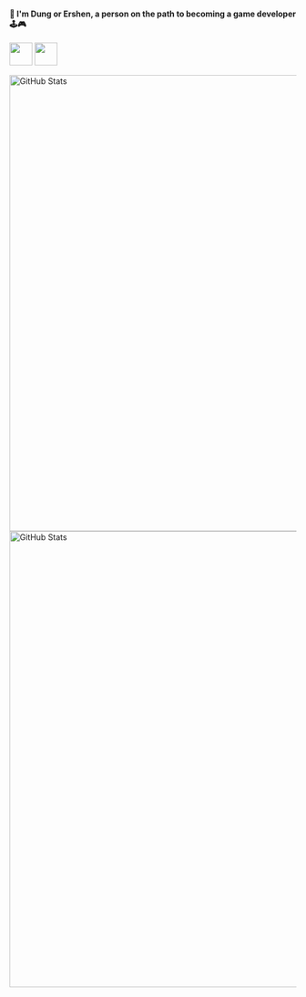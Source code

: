 #### 👋 I'm Dung or Ershen, a person on the path to becoming a game developer 🕹️🎮

<p align="left"
  
  <a href="https://www.facebook.com/profile.php?id=100005912176152" target="_blank">
    <img src="https://cdn.simpleicons.org/facebook/0866FF" width="40" height="40">

  <a href="https://ershen.itch.io/" target="_blank">
    <img src="https://cdn.simpleicons.org/itchdotio/FA5C5C" width="40" height="40">
    
</p>

<img src="https://github-readme-stats.vercel.app/api?username=ZunNguyen&theme=radical&hide_border=false&include_all_commits=true&count_private=true&token=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" alt="GitHub Stats" width="800"><br/>
<img src="https://github-readme-streak-stats.herokuapp.com/?user=ZunNguyen&theme=radical&hide_border=false" alt="GitHub Stats" width="800">
